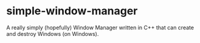 # simple-window-manager
A really simply (hopefully) Window Manager written in C++ that can create and destroy Windows (on Windows).
